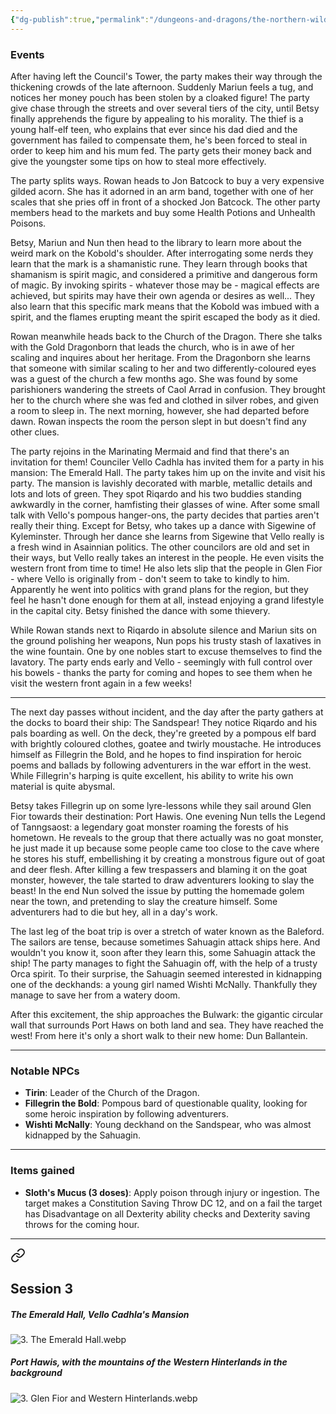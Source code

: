 ```yaml
---
{"dg-publish":true,"permalink":"/dungeons-and-dragons/the-northern-wilds/players/journal/session-3/","tags":["TTRPG/Campaigns/Northern-Wilds","Journal"]}
---
```


### Events
After having left the Council's Tower, the party makes their way through the thickening crowds of the late afternoon. Suddenly Mariun feels a tug, and notices her money pouch has been stolen by a cloaked figure! The party give chase through the streets and over several tiers of the city, until Betsy finally apprehends the figure by appealing to his morality. The thief is a young half-elf teen, who explains that ever since his dad died and the government has failed to compensate them, he's been forced to steal in order to keep him and his mum fed. The party gets their money back and give the youngster some tips on how to steal more effectively.

The party splits ways. Rowan heads to Jon Batcock to buy a very expensive gilded acorn. She has it adorned in an arm band, together with one of her scales that she pries off in front of a shocked Jon Batcock. The other party members head to the markets and buy some Health Potions and Unhealth Poisons.

Betsy, Mariun and Nun then head to the library to learn more about the weird mark on the Kobold's shoulder. After interrogating some nerds they learn that the mark is a shamanistic rune. They learn through books that shamanism is spirit magic, and considered a primitive and dangerous form of magic. By invoking spirits - whatever those may be - magical effects are achieved, but spirits may have their own agenda or desires as well... They also learn that this specific mark means that the Kobold was imbued with a spirit, and the flames erupting meant the spirit escaped the body as it died.

Rowan meanwhile heads back to the Church of the Dragon. There she talks with the Gold Dragonborn that leads the church, who is in awe of her scaling and inquires about her heritage. From the Dragonborn she learns that someone with similar scaling to her and two differently-coloured eyes was a guest of the church a few months ago. She was found by some parishioners wandering the streets of Caol Arrad in confusion. They brought her to the church where she was fed and clothed in silver robes, and given a room to sleep in. The next morning, however, she had departed before dawn. Rowan inspects the room the person slept in but doesn't find any other clues.

The party rejoins in the Marinating Mermaid and find that there's an invitation for them! Counciler Vello Cadhla has invited them for a party in his mansion: The Emerald Hall. The party takes him up on the invite and visit his party. The mansion is lavishly decorated with marble, metallic details and lots and lots of green. They spot Riqardo and his two buddies standing awkwardly in the corner, hamfisting their glasses of wine. After some small talk with Vello's pompous hanger-ons, the party decides that parties aren't really their thing. Except for Betsy, who takes up a dance with Sigewine of Kyleminster. Through her dance she learns from Sigewine that Vello really is a fresh wind in Asainnian politics. The other councilors are old and set in their ways, but Vello really takes an interest in the people. He even visits the western front from time to time! He also lets slip that the people in Glen Fior - where Vello is originally from - don't seem to take to kindly to him. Apparently he went into politics with grand plans for the region, but they feel he hasn't done enough for them at all, instead enjoying a grand lifestyle in the capital city. Betsy finished the dance with some thievery.

While Rowan stands next to Riqardo in absolute silence and Mariun sits on the ground polishing her weapons, Nun pops his trusty stash of laxatives in the wine fountain. One by one nobles start to excuse themselves to find the lavatory. The party ends early and Vello - seemingly with full control over his bowels - thanks the party for coming and hopes to see them when he visit the western front again in a few weeks!

---
The next day passes without incident, and the day after the party gathers at the docks to board their ship: The Sandspear! They notice Riqardo and his pals boarding as well. On the deck, they're greeted by a pompous elf bard with brightly coloured clothes, goatee and twirly moustache. He introduces himself as Fillegrin the Bold, and he hopes to find inspiration for heroic poems and ballads by following adventurers in the war effort in the west. While Fillegrin's harping is quite excellent, his ability to write his own material is quite abysmal.

Betsy takes Fillegrin up on some lyre-lessons while they sail around Glen Fior towards their destination: Port Hawis. One evening Nun tells the Legend of Tanngsaost: a legendary goat monster roaming the forests of his hometown. He reveals to the group that there actually was no goat monster, he just made it up because some people came too close to the cave where he stores his stuff, embellishing it by creating a monstrous figure out of goat and deer flesh. After killing a few trespassers and blaming it on the goat monster, however, the tale started to draw adventurers looking to slay the beast! In the end Nun solved the issue by putting the homemade golem near the town, and pretending to slay the creature himself. Some adventurers had to die but hey, all in a day's work.

The last leg of the boat trip is over a stretch of water known as the Baleford. The sailors are tense, because sometimes Sahuagin attack ships here. And wouldn't you know it, soon after they learn this, some Sahuagin attack the ship! The party manages to fight the Sahuagin off, with the help of a trusty Orca spirit. To their surprise, the Sahuagin seemed interested in kidnapping one of the deckhands: a young girl named Wishti McNally. Thankfully they manage to save her from a watery doom.

After this excitement, the ship approaches the Bulwark: the gigantic circular wall that surrounds Port Haws on both land and sea. They have reached the west! From here it's only a short walk to their new home: Dun Ballantein.

---
### Notable NPCs

- **Tirin**: Leader of the Church of the Dragon.
- **Fillegrin the Bold**: Pompous bard of questionable quality, looking for some heroic inspiration by following adventurers.
- **Wishti McNally**: Young deckhand on the Sandspear, who was almost kidnapped by the Sahuagin.

---
### Items gained
- **Sloth's Mucus (3 doses)**: Apply poison through injury or ingestion. The target makes a Constitution Saving Throw DC 12, and on a fail the target has Disadvantage on all Dexterity ability checks and Dexterity saving throws for the coming hour.

---

<div class="transclusion internal-embed is-loaded"><a class="markdown-embed-link" href="/dungeons-and-dragons/the-northern-wilds/players/reference-material/scenes-and-imagery/#session-3" aria-label="Open link"><svg xmlns="http://www.w3.org/2000/svg" width="24" height="24" viewBox="0 0 24 24" fill="none" stroke="currentColor" stroke-width="2" stroke-linecap="round" stroke-linejoin="round" class="svg-icon lucide-link"><path d="M10 13a5 5 0 0 0 7.54.54l3-3a5 5 0 0 0-7.07-7.07l-1.72 1.71"></path><path d="M14 11a5 5 0 0 0-7.54-.54l-3 3a5 5 0 0 0 7.07 7.07l1.71-1.71"></path></svg></a><div class="markdown-embed">



## Session 3
##### The Emerald Hall, Vello Cadhla's Mansion
![3. The Emerald Hall.webp](/img/user/z_attachments/The%20Northern%20Wilds/Scenes/3.%20The%20Emerald%20Hall.webp)

##### Port Hawis, with the mountains of the Western Hinterlands in the background
![3. Glen Fior and Western Hinterlands.webp](/img/user/z_attachments/The%20Northern%20Wilds/Scenes/3.%20Glen%20Fior%20and%20Western%20Hinterlands.webp)


</div></div>
